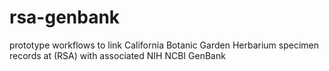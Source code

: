 # rsa-genbank
prototype workflows to link California Botanic Garden Herbarium specimen records at (RSA) with associated NIH NCBI GenBank
